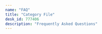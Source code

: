 ```yaml
---
name: "FAQ"
title: "Category File"
desk_id: 777406
description: "Frequently Asked Questions"
---
```


